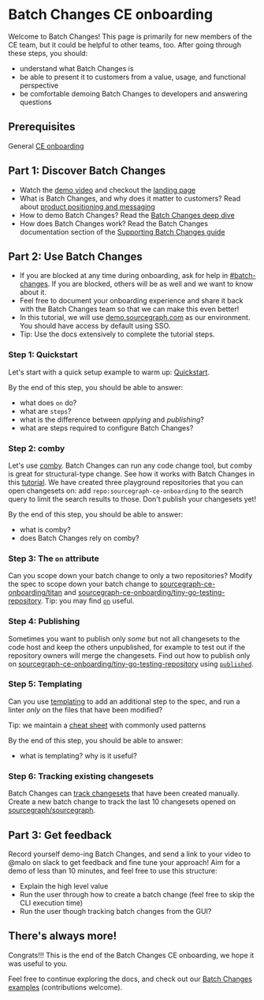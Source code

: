 # Batch Changes CE onboarding

Welcome to Batch Changes! This page is primarily for new members of the CE team, but it could be helpful to other teams, too. After going through these steps, you should:

- understand what Batch Changes is
- be able to present it to customers from a value, usage, and functional perspective
- be comfortable demoing Batch Changes to developers and answering questions

## Prerequisites

General [CE onboarding](../../../ce/onboarding.md)

## Part 1: Discover Batch Changes

- Watch the [demo video](https://www.youtube.com/watch?v=eOmiyXIWTCw) and checkout the [landing page](https://about.sourcegraph.com/batch-changes/)
- What is Batch Changes, and why does it matter to customers? Read about [product positioning and messaging](../../../marketing/product-marketing/batch_changes_positioning.md)
- How to demo Batch Changes? Read the [Batch Changes deep dive](https://docs.google.com/presentation/d/1CN3KQf1Hfdb4RO6FgBgKuiHK4ERcOAHPgVnOcBu-MPU/edit#slide=id.ga366db8d9b_0_116)
- How does Batch Changes work? Read the Batch Changes documentation section of the [Supporting Batch Changes guide](./supporting-batch-changes.md#batch-changes-documentation)

## Part 2: Use Batch Changes

- If you are blocked at any time during onboarding, ask for help in [#batch-changes](https://sourcegraph.slack.com/archives/CMMTWQQ49). If you are blocked, others will be as well and we want to know about it.
- Feel free to document your onboarding experience and share it back with the Batch Changes team so that we can make this even better!
- In this tutorial, we will use [demo.sourcegraph.com](https://demo.sourcegraph.com) as our environment. You should have access by default using SSO.
- Tip: Use the docs extensively to complete the tutorial steps.

### Step 1: Quickstart

Let's start with a quick setup example to warm up: [Quickstart](https://docs.sourcegraph.com/batch_changes/quickstart).

By the end of this step, you should be able to answer:

- what does `on` do?
- what are `steps`?
- what is the difference between _applying_ and _publishing_?
- what are steps required to configure Batch Changes?

### Step 2: comby

Let's use [comby](https://comby.dev/). Batch Changes can run any code change tool, but comby is great for structural-type change. See how it works with Batch Changes in this [tutorial](https://docs.sourcegraph.com/batch_changes/tutorials/refactor_go_comby). We have created three playground repositories that you can open changesets on: add `repo:sourcegraph-ce-onboarding` to the search query to limit the search results to those. Don't publish your changesets yet!

By the end of this step, you should be able to answer:

- what is comby?
- does Batch Changes rely on comby?

### Step 3: The `on` attribute

Can you scope down your batch change to only a two repositories? Modify the spec to scope down your batch change to [sourcegraph-ce-onboarding/titan](https://github.com/sourcegraph-ce-onboarding/titan) and [sourcegraph-ce-onboarding/tiny-go-testing-repository](https://github.com/sourcegraph-ce-onboarding/tiny-go-testing-repository). Tip: you may find [`on`](https://docs.sourcegraph.com/batch_changes/references/batch_spec_yaml_reference#on) useful.

### Step 4: Publishing

Sometimes you want to publish only _some_ but not all changesets to the code host and keep the others unpublished, for example to test out if the repository owners will merge the changesets. Find out how to publish only on [sourcegraph-ce-onboarding/tiny-go-testing-repository](https://github.com/sourcegraph-ce-onboarding/tiny-go-testing-repository) using [`published`](https://docs.sourcegraph.com/batch_changes/references/batch_spec_yaml_reference#changesettemplate-published).

### Step 5: Templating

Can you use [templating](https://docs.sourcegraph.com/batch_changes/references/batch_spec_templating) to add an additional step to the spec, and run a linter _only_ on the files that have been modified?

Tip: we maintain a [cheat sheet](https://docs.sourcegraph.com/batch_changes/references/batch_spec_cheat_sheet) with commonly used patterns

By the end of this step, you should be able to answer:

- what is templating? why is it useful?

### Step 6: Tracking existing changesets

Batch Changes can [track changesets](https://docs.sourcegraph.com/batch_changes/how-tos/tracking_existing_changesets) that have been created manually. Create a new batch change to track the last 10 changesets opened on [sourcegraph/sourcegraph](https://github.com/sourcegraph/sourcegraph).

## Part 3: Get feedback

Record yourself demo-ing Batch Changes, and send a link to your video to @malo on slack to get feedback and fine tune your approach! Aim for a demo of less than 10 minutes, and feel free to use this structure:

- Explain the high level value
- Run the user through how to create a batch change (feel free to skip the CLI execution time)
- Run the user though tracking batch changes from the GUI?

## There's always more!

Congrats!!! This is the end of the Batch Changes CE onboarding, we hope it was useful to you.

Feel free to continue exploring the docs, and check out our [Batch Changes examples](https://github.com/sourcegraph/batch-change-examples) (contributions welcome).
